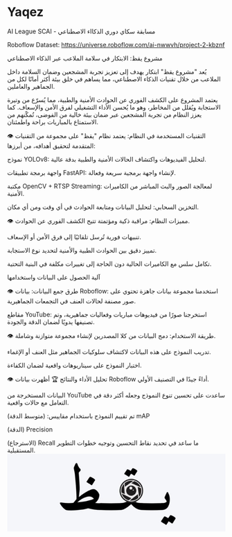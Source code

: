 # Yaqez
AI League SCAI - مسابقة سكاي دوري الذكااء الاصطناعي

Roboflow Dataset: https://universe.roboflow.com/ai-nwwvh/project-2-kbznf

مشروع يقظ: الابتكار في سلامة الملاعب عبر الذكاء الاصطناعي

يُعد "مشروع يقظ" ابتكار يهدف إلى تعزيز تجربة المشجعين وضمان السلامة داخل الملاعب من خلال تقنيات الذكاء الاصطناعي، مما يساهم في خلق بيئة أكثر أمانًا لكل من الجماهير والعاملين.

يعتمد المشروع على الكشف الفوري عن الحوادث الأمنية والطبية، مما يُسرّع من وتيرة الاستجابة ويُقلل من المخاطر، وهو ما يُحسن الأداء التشغيلي لفرق الأمن والإسعاف. كما يعزز النظام من تجربة المشجعين عبر ضمان بيئة خالية من الفوضى، تُمكّنهم من الاستمتاع بالمباريات براحة واطمئنان.

👁️ التقنيات المستخدمة في النظام:
يعتمد نظام "يقظ" على مجموعة من التقنيات المتقدمة لتحقيق أهدافه، من أبرزها:

نموذج YOLOv8: لتحليل الفيديوهات واكتشاف الحالات الأمنية والطبية بدقة عالية.

واجهة برمجة تطبيقات FastAPI: لإنشاء واجهة برمجية سريعة وفعالة.

مكتبة OpenCV + RTSP Streaming: لمعالجة الصور والبث المباشر من الكاميرات الأمنية.

التخزين السحابي: لتحليل البيانات ومتابعة الحوادث في أي وقت ومن أي مكان.

👁️ مميزات النظام:
مراقبة ذكية ومؤتمتة تتيح الكشف الفوري عن الحوادث.

تنبيهات فورية تُرسل تلقائيًا إلى فرق الأمن أو الإسعاف.

تمييز دقيق بين الحوادث الطبية والأمنية لتحديد نوع الاستجابة.

تكامل سلس مع الكاميرات الحالية دون الحاجة إلى تغييرات مكلفة في البنية التحتية.

آلية الحصول على البيانات واستخدامها

👁️ طرق جمع البيانات:
بيانات Roboflow: استخدمنا مجموعة بيانات جاهزة تحتوي على صور مصنفة لحالات العنف في التجمعات الجماهيرية.

مقاطع YouTube: استخرجنا صورًا من فيديوهات مباريات وفعاليات جماهيرية، وتم تصنيفها يدويًا لضمان الدقة والجودة.

👁️ طريقة الاستخدام:
دمج البيانات من كلا المصدرين لإنشاء مجموعة متوازنة وشاملة.

تدريب النموذج على هذه البيانات لاكتشاف سلوكيات الجماهير مثل العنف أو الإغماء.

اختبار النموذج على سيناريوهات واقعية لضمان الكفاءة.

👁️ تحليل الأداء والنتائج 🏆
أظهرت بيانات Roboflow أداءً جيدًا في التصنيف الأولي.

البيانات المستخرجة من YouTube ساعدت على تحسين تنوع النموذج وجعله أكثر دقة في التعامل مع حالات واقعية.

تم تقييم النموذج باستخدام مقاييس: 
(متوسط الدقة) mAP

(الدقة) Precision

(الاسترجاع) Recall
ما ساعد في تحديد نقاط التحسين وتوجيه خطوات التطوير المستقبلية.
![image alt](https://github.com/AljawharaK/Yaqez/blob/c5c8da8f3e29bd00c7e230a02e1f132d4c8f1fef/Yaqez_LOGO.jpg)
